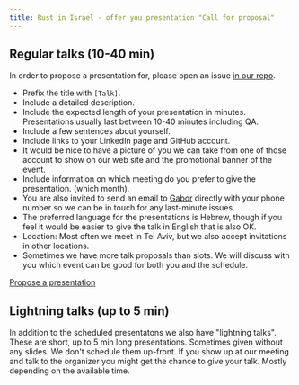 ```yaml
---
title: Rust in Israel - offer you presentation "Call for proposal"
---
```


## Regular talks (10-40 min)

In order to propose a presentation for, please open an issue [in our repo](https://github.com/szabgab/rust.org.il/issues).

* Prefix the title with `[Talk]`.
* Include a detailed description.
* Include the expected length of your presentation in minutes. Presentations usually last between 10-40 minutes including QA.
* Include a few sentences about yourself.
* Include links to your LinkedIn page and GitHub account.
* It would be nice to have a picture of you we can take from one of those account to show on our web site and the promotional banner of the event.
* Include information on which meeting do you prefer to give the presentation. (which month).
* You are also invited to send an email to [Gabor](https://szabgab.com/contact) directly with your phone number so we can be in touch for any last-minute issues.
* The preferred language for the presentations is Hebrew, though if you feel it would be easier to give the talk in English that is also OK.
* Location: Most often we meet in Tel Aviv, but we also accept invitations in other locations.
* Sometimes we have more talk proposals than slots. We will discuss with you which event can be good for both you and the schedule.

<a class="button is-primary" href="https://github.com/szabgab/rust.org.il/issues">Propose a presentation</a>

## Lightning talks (up to 5 min)

In addition to the scheduled presentatons we also have "lightning talks". These are short, up to 5 min long presentations.
Sometimes given without any slides. We don't schedule them up-front. If you show up at our meeting and talk to the
organizer you might get the chance to give your talk. Mostly depending on the available time.


